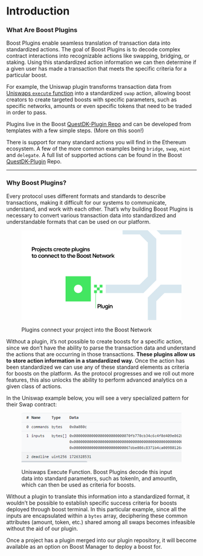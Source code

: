 # Introduction

### **What Are Boost Plugins**

Boost Plugins enable seamless translation of transaction data into standardized actions. The goal of Boost Plugins is to decode complex contract interactions into recognizable actions like swapping, bridging, or staking. Using this standardized action information we can then determine if a given user has made a transaction that meets the specific criteria for a particular boost.

For example, the Uniswap plugin transforms transaction data from [Uniswaps `execute` function](https://arbiscan.io/tx/0xfd288567b1a9c827a260b28ff0b6b183d256c60881f75c7d86d50a501593c6fd) into a standardized `swap` action, allowing boost creators to create targeted boosts with specific parameters, such as specific networks, amounts or even specific tokens that need to be traded in order to pass.&#x20;

Plugins live in the Boost [QuestDK-Plugin Repo](https://github.com/rabbitholegg/questdk-plugins) and can be developed from templates with a few simple steps. (More on this soon!)

There is support for many standard actions you will find in the Ethereum ecosystem. A few of the more common examples being `bridge`, `swap`, `mint` and `delegate`. A full list of supported actions can be found in the Boost [QuestDK-Plugin](https://github.com/rabbitholegg/questdk-plugins) Repo.

***

### **Why Boost Plugins?**

Every protocol uses different formats and standards to describe transactions, making it difficult for our systems to communicate, understand, and work with each other. That’s why building Boost Plugins is necessary to convert various transaction data into standardized and understandable formats that can be used on our platform.

<figure><img src="../../.gitbook/assets/intro1.png" alt=""><figcaption><p>Plugins connect your project into the Boost Network</p></figcaption></figure>

Without a plugin, it’s not possible to create boosts for a specific action, since we don’t have the ability to parse the transaction data and understand the actions that are occurring in those transactions. **These plugins allow us to store action information in a standardized way.** Once the action has been standardized we can use any of these standard elements as criteria for boosts on the platform. As the protocol progresses and we roll out more features, this also unlocks the ability to perform advanced analytics on a given class of actions.

In the Uniswap example below, you will see a very specialized pattern for their Swap contract:

<figure><img src="../../.gitbook/assets/intro2 (1).png" alt=""><figcaption><p>Uniswaps Execute Function. Boost Plugins decode this input data into standard parameters, such as tokenIn, and amountIn, which can then be used as criteria for boosts.</p></figcaption></figure>

Without a plugin to translate this information into a standardized format, it wouldn’t be possible to establish specific success criteria for boosts deployed through boost terminal. In this particular example, since all the inputs are encapsulated within a `bytes` array, deciphering these common attributes (amount, token, etc.) shared among all swaps becomes infeasible without the aid of our plugin.

Once a project has a plugin merged into our plugin repository, it will become available as an option on Boost Manager to deploy a boost for.
